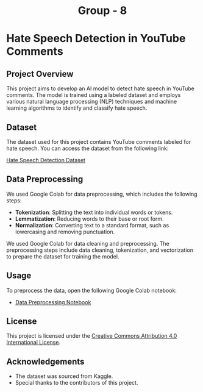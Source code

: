 <h1><p align = "center"> Group - 8 </p></h1>

# Hate Speech Detection in YouTube Comments

## Project Overview

This project aims to develop an AI model to detect hate speech in YouTube comments. The model is trained using a labeled dataset and employs various natural language processing (NLP) techniques and machine learning algorithms to identify and classify hate speech.

## Dataset

The dataset used for this project contains YouTube comments labeled for hate speech. You can access the dataset from the following link:

[Hate Speech Detection Dataset](https://www.kaggle.com/datasets/reihanenamdari/youtube-toxicity-data)

## Data Preprocessing

We used Google Colab for data preprocessing, which includes the following steps:
- **Tokenization**: Splitting the text into individual words or tokens.
- **Lemmatization**: Reducing words to their base or root form.
- **Normalization**: Converting text to a standard format, such as lowercasing and removing punctuation.

We used Google Colab for data cleaning and preprocessing. The preprocessing steps include data cleaning, tokenization, and vectorization to prepare the dataset for training the model.

## Usage

To preprocess the data, open the following Google Colab notebook:

- [Data Preprocessing Notebook](https://colab.research.google.com/drive/1A5slEYpLeHSVQIGhoAOGLGbcKHVqC7wT?usp=sharing)

## License

This project is licensed under the [Creative Commons Attribution 4.0 International License](https://creativecommons.org/licenses/by/4.0/).

## Acknowledgements

- The dataset was sourced from Kaggle.
- Special thanks to the contributors of this project.
